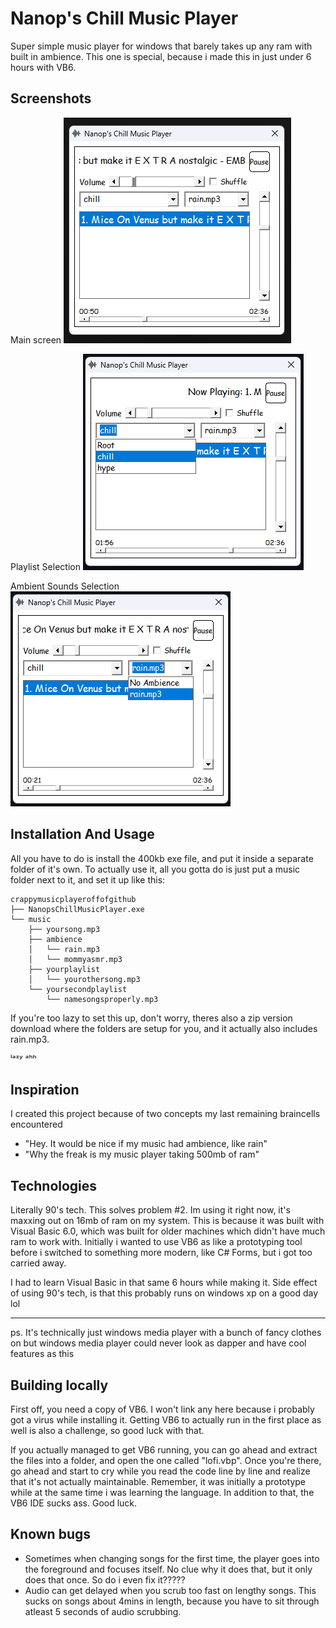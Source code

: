 
# Nanop's Chill Music Player

Super simple music player for windows that barely takes up any ram with built in ambience. This one is special, because i made this in just under 6 hours with VB6.




## Screenshots

Main screen
![App Screenshot](https://raw.githubusercontent.com/Nanopar/NCMusicPlayer/refs/heads/main/resources/ss_1.png)

Playlist Selection
![App Screenshot](https://raw.githubusercontent.com/Nanopar/NCMusicPlayer/refs/heads/main/resources/ss_2.png)

Ambient Sounds Selection
![App Screenshot](https://raw.githubusercontent.com/Nanopar/NCMusicPlayer/refs/heads/main/resources/ss_3.png)



## Installation And Usage
All you have to do is install the 400kb exe file, and put it inside a separate folder of it's own. To actually use it, all you gotta do is just put a music folder next to it, and set it up like this:
```
crappymusicplayeroffofgithub
├── NanopsChillMusicPlayer.exe
└── music
    ├── yoursong.mp3
    ├── ambience
    │   └── rain.mp3
    │   └── mommyasmr.mp3
    ├── yourplaylist
    │   └── yourothersong.mp3
    └── yoursecondplaylist
        └── namesongsproperly.mp3
```

If you're too lazy to set this up, don't worry, theres also a zip version download where the folders are setup for you, and it actually also includes rain.mp3.

ˡᵃᶻʸ ᵃʰʰ
## Inspiration

I created this project because of two concepts my last remaining braincells encountered

- "Hey. It would be nice if my music had ambience, like rain"
- "Why the freak is my music player taking 500mb of ram"


## Technologies
Literally 90's tech. This solves problem #2. Im using it right now, it's maxxing out on 16mb of ram on my system. This is because it was built with Visual Basic 6.0, which was built for older machines which didn't have much ram to work with. Initially i wanted to use VB6 as like a prototyping tool before i switched to something more modern, like C# Forms, but i got too carried away.

I had to learn Visual Basic in that same 6 hours while making it. Side effect of using 90's tech, is that this probably runs on windows xp on a good day lol

---
ps. It's technically just windows media player with a bunch of fancy clothes on but windows media player could never look as dapper and have cool features as this


## Building locally

First off, you need a copy of VB6. I won't link any here because i probably got a virus while installing it. Getting VB6 to actually run in the first place as well is also a challenge, so good luck with that.

If you actually managed to get VB6 running, you can go ahead and extract the files into a folder, and open the one called "lofi.vbp". Once you're there, go ahead and start to cry while you read the code line by line and realize that it's not actually maintainable. Remember, it was initially a prototype while at the same time i was learning the language. In addition to that, the VB6 IDE sucks ass. Good luck.


## Known bugs

- Sometimes when changing songs for the first time, the player goes into the foreground and focuses itself. No clue why it does that, but it only does that once. So do i even fix it?????
- Audio can get delayed when you scrub too fast on lengthy songs. This sucks on songs about 4mins in length, because you have to sit through atleast 5 seconds of audio scrubbing.

